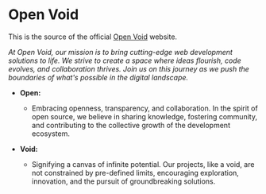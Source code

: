 # Open Void

This is the source of the official [Open Void](https://openvoid.xyz) website.

*At Open Void, our mission is to bring cutting-edge web development solutions to life. We strive to create a space where ideas flourish, code evolves, and collaboration thrives. Join us on this journey as we push the boundaries of what's possible in the digital landscape.*

- **Open:**
  - Embracing openness, transparency, and collaboration. In the spirit of open source, we believe in sharing knowledge, fostering community, and contributing to the collective growth of the development ecosystem.

- **Void:**
  - Signifying a canvas of infinite potential. Our projects, like a void, are not constrained by pre-defined limits, encouraging exploration, innovation, and the pursuit of groundbreaking solutions.
